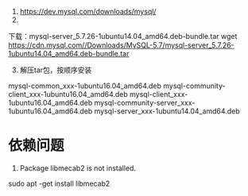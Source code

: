 1. https://dev.mysql.com/downloads/mysql/
2.
下载：mysql-server_5.7.26-1ubuntu14.04_amd64.deb-bundle.tar
wget https://cdn.mysql.com//Downloads/MySQL-5.7/mysql-server_5.7.26-1ubuntu14.04_amd64.deb-bundle.tar

3. 解压tar包，按顺序安装

mysql-common_xxx-1ubuntu16.04_amd64.deb
mysql-community-client_xxx-1ubuntu16.04_amd64.deb
mysql-client_xxx-1ubuntu16.04_amd64.deb
mysql-community-server_xxx-1ubuntu16.04_amd64.deb
mysql-server_xxx-1ubuntu14.04_amd64.deb


# 依赖问题

1. Package libmecab2 is not installed.

sudo apt -get install libmecab2
